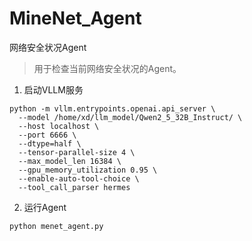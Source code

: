 # MineNet_Agent
网络安全状况Agent

> 用于检查当前网络安全状况的Agent。


1. 启动VLLM服务
```
python -m vllm.entrypoints.openai.api_server \
  --model /home/xd/llm_model/Qwen2_5_32B_Instruct/ \
  --host localhost \
  --port 6666 \
  --dtype=half \
  --tensor-parallel-size 4 \
  --max_model_len 16384 \
  --gpu_memory_utilization 0.95 \
  --enable-auto-tool-choice \
  --tool_call_parser hermes
```

2. 运行Agent
```
python menet_agent.py
```

